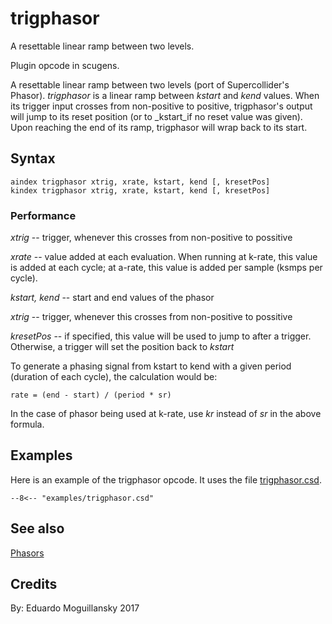 <!--
id:trigphasor
category:Signal Generators:Phasors
-->
# trigphasor
A resettable linear ramp between two levels.

Plugin opcode in scugens.

A resettable linear ramp between two levels (port of Supercollider's Phasor). _trigphasor_ is a linear ramp between _kstart_ and _kend_ values. When its trigger input crosses from non-positive to positive, trigphasor's output will jump to its reset position (or to _kstart_if no reset value was given). Upon reaching the end of its ramp, trigphasor will wrap back to its start.

## Syntax
``` csound-orc
aindex trigphasor xtrig, xrate, kstart, kend [, kresetPos]
kindex trigphasor xtrig, xrate, kstart, kend [, kresetPos]
```

### Performance

_xtrig_ -- trigger, whenever this crosses from non-positive to possitive

_xrate_ -- value added at each evaluation. When running at k-rate, this value is added at each cycle; at a-rate, this value is added per sample (ksmps per cycle).

_kstart, kend_ -- start and end values of the phasor

_xtrig_ -- trigger, whenever this crosses from non-positive to possitive

_kresetPos_ -- if specified, this value will be used to jump to after a trigger. Otherwise, a trigger will set the position back to _kstart_

To generate a phasing signal from kstart to kend with a given period (duration of each cycle), the calculation would be:

```
rate = (end - start) / (period * sr)
```

In the case of phasor being used at k-rate, use _kr_ instead of _sr_ in the above formula.

## Examples

Here is an example of the trigphasor opcode. It uses the file [trigphasor.csd](../../examples/trigphasor.csd).

``` csound-orc title="Example of the trigphasor opcode." linenums="1"
--8<-- "examples/trigphasor.csd"
```

## See also

[Phasors](../../siggen/phasors)

## Credits

By: Eduardo Moguillansky 2017
